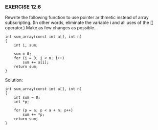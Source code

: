 ### EXERCISE 12.6

Rewrite the following function to use pointer arithmetic instead of array subscripting. (In other words, eliminate the variable i and all uses of the [] operator.) Make as few changes as possible.

```
int sum_array(const int a[], int n)
{
    int i, sum;

    sum = 0;
    for (i = 0; i < n; i++)
        sum += a[i];
    return sum;
}
```

Solution:
```
int sum_array(const int a[], int n)
{
    int sum = 0;
    int *p;

    for (p = a; p < a + n; p++)
        sum += *p;
    return sum;
}
```
